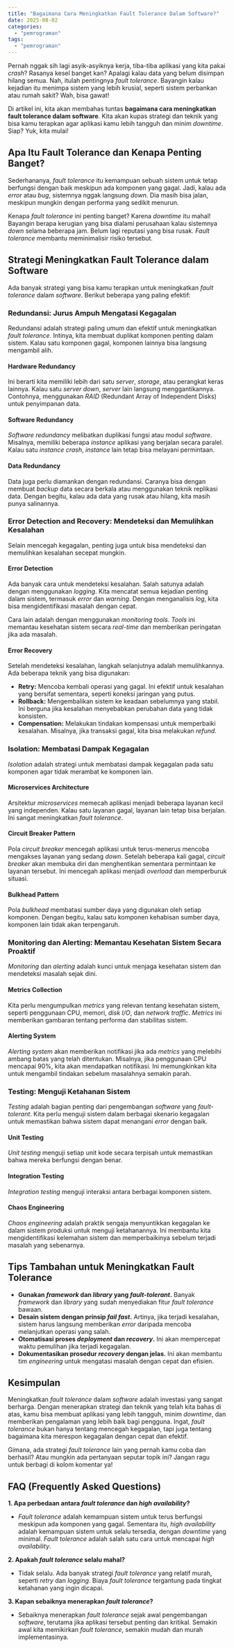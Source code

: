 ```yaml
---
title: "Bagaimana Cara Meningkatkan Fault Tolerance Dalam Software?"
date: 2025-08-02
categories: 
  - "pemrograman"
tags: 
  - "pemrograman"
---
```


Pernah nggak sih lagi asyik-asyiknya kerja, tiba-tiba aplikasi yang kita pakai _crash_? Rasanya kesel banget kan? Apalagi kalau data yang belum disimpan hilang semua. Nah, itulah pentingnya _fault tolerance_. Bayangin kalau kejadian itu menimpa sistem yang lebih krusial, seperti sistem perbankan atau rumah sakit? Wah, bisa gawat!

Di artikel ini, kita akan membahas tuntas **bagaimana cara meningkatkan fault tolerance dalam software**. Kita akan kupas strategi dan teknik yang bisa kamu terapkan agar aplikasi kamu lebih tangguh dan minim _downtime_. Siap? Yuk, kita mulai!

## Apa Itu Fault Tolerance dan Kenapa Penting Banget?

Sederhananya, _fault tolerance_ itu kemampuan sebuah sistem untuk tetap berfungsi dengan baik meskipun ada komponen yang gagal. Jadi, kalau ada _error_ atau _bug_, sistemnya nggak langsung _down_. Dia masih bisa jalan, meskipun mungkin dengan performa yang sedikit menurun.

Kenapa _fault tolerance_ ini penting banget? Karena _downtime_ itu mahal! Bayangin berapa kerugian yang bisa dialami perusahaan kalau sistemnya _down_ selama beberapa jam. Belum lagi reputasi yang bisa rusak. _Fault tolerance_ membantu meminimalisir risiko tersebut.

## Strategi Meningkatkan Fault Tolerance dalam Software

Ada banyak strategi yang bisa kamu terapkan untuk meningkatkan _fault tolerance_ dalam _software_. Berikut beberapa yang paling efektif:

### Redundansi: Jurus Ampuh Mengatasi Kegagalan

Redundansi adalah strategi paling umum dan efektif untuk meningkatkan _fault tolerance_. Intinya, kita membuat duplikat komponen penting dalam sistem. Kalau satu komponen gagal, komponen lainnya bisa langsung mengambil alih.

#### Hardware Redundancy

Ini berarti kita memiliki lebih dari satu _server_, _storage_, atau perangkat keras lainnya. Kalau satu _server down_, _server_ lain langsung menggantikannya. Contohnya, menggunakan _RAID_ (Redundant Array of Independent Disks) untuk penyimpanan data.

#### Software Redundancy

_Software redundancy_ melibatkan duplikasi fungsi atau modul _software_. Misalnya, memiliki beberapa _instance_ aplikasi yang berjalan secara paralel. Kalau satu _instance_ _crash_, _instance_ lain tetap bisa melayani permintaan.

#### Data Redundancy

Data juga perlu diamankan dengan redundansi. Caranya bisa dengan membuat _backup_ data secara berkala atau menggunakan teknik replikasi data. Dengan begitu, kalau ada data yang rusak atau hilang, kita masih punya salinannya.

### Error Detection and Recovery: Mendeteksi dan Memulihkan Kesalahan

Selain mencegah kegagalan, penting juga untuk bisa mendeteksi dan memulihkan kesalahan secepat mungkin.

#### Error Detection

Ada banyak cara untuk mendeteksi kesalahan. Salah satunya adalah dengan menggunakan _logging_. Kita mencatat semua kejadian penting dalam sistem, termasuk _error_ dan _warning_. Dengan menganalisis _log_, kita bisa mengidentifikasi masalah dengan cepat.

Cara lain adalah dengan menggunakan _monitoring tools_. _Tools_ ini memantau kesehatan sistem secara _real-time_ dan memberikan peringatan jika ada masalah.

#### Error Recovery

Setelah mendeteksi kesalahan, langkah selanjutnya adalah memulihkannya. Ada beberapa teknik yang bisa digunakan:

- **Retry:** Mencoba kembali operasi yang gagal. Ini efektif untuk kesalahan yang bersifat sementara, seperti koneksi jaringan yang putus.
- **Rollback:** Mengembalikan sistem ke keadaan sebelumnya yang stabil. Ini berguna jika kesalahan menyebabkan perubahan data yang tidak konsisten.
- **Compensation:** Melakukan tindakan kompensasi untuk memperbaiki kesalahan. Misalnya, jika transaksi gagal, kita bisa melakukan _refund_.

### Isolation: Membatasi Dampak Kegagalan

_Isolation_ adalah strategi untuk membatasi dampak kegagalan pada satu komponen agar tidak merambat ke komponen lain.

#### Microservices Architecture

Arsitektur _microservices_ memecah aplikasi menjadi beberapa layanan kecil yang independen. Kalau satu layanan gagal, layanan lain tetap bisa berjalan. Ini sangat meningkatkan _fault tolerance_.

#### Circuit Breaker Pattern

Pola _circuit breaker_ mencegah aplikasi untuk terus-menerus mencoba mengakses layanan yang sedang _down_. Setelah beberapa kali gagal, _circuit breaker_ akan membuka diri dan menghentikan sementara permintaan ke layanan tersebut. Ini mencegah aplikasi menjadi _overload_ dan memperburuk situasi.

#### Bulkhead Pattern

Pola _bulkhead_ membatasi sumber daya yang digunakan oleh setiap komponen. Dengan begitu, kalau satu komponen kehabisan sumber daya, komponen lain tidak akan terpengaruh.

### Monitoring dan Alerting: Memantau Kesehatan Sistem Secara Proaktif

_Monitoring_ dan _alerting_ adalah kunci untuk menjaga kesehatan sistem dan mendeteksi masalah sejak dini.

#### Metrics Collection

Kita perlu mengumpulkan _metrics_ yang relevan tentang kesehatan sistem, seperti penggunaan CPU, memori, _disk I/O_, dan _network traffic_. _Metrics_ ini memberikan gambaran tentang performa dan stabilitas sistem.

#### Alerting System

_Alerting system_ akan memberikan notifikasi jika ada _metrics_ yang melebihi ambang batas yang telah ditentukan. Misalnya, jika penggunaan CPU mencapai 90%, kita akan mendapatkan notifikasi. Ini memungkinkan kita untuk mengambil tindakan sebelum masalahnya semakin parah.

### Testing: Menguji Ketahanan Sistem

_Testing_ adalah bagian penting dari pengembangan _software_ yang _fault-tolerant_. Kita perlu menguji sistem dalam berbagai skenario kegagalan untuk memastikan bahwa sistem dapat menangani _error_ dengan baik.

#### Unit Testing

_Unit testing_ menguji setiap unit kode secara terpisah untuk memastikan bahwa mereka berfungsi dengan benar.

#### Integration Testing

_Integration testing_ menguji interaksi antara berbagai komponen sistem.

#### Chaos Engineering

_Chaos engineering_ adalah praktik sengaja menyuntikkan kegagalan ke dalam sistem produksi untuk menguji ketahanannya. Ini membantu kita mengidentifikasi kelemahan sistem dan memperbaikinya sebelum terjadi masalah yang sebenarnya.

## Tips Tambahan untuk Meningkatkan Fault Tolerance

- **Gunakan _framework_ dan _library_ yang _fault-tolerant_.** Banyak _framework_ dan _library_ yang sudah menyediakan fitur _fault tolerance_ bawaan.
- **Desain sistem dengan prinsip _fail fast_.** Artinya, jika terjadi kesalahan, sistem harus langsung memberikan _error_ daripada mencoba melanjutkan operasi yang salah.
- **Otomatisasi proses _deployment_ dan _recovery_.** Ini akan mempercepat waktu pemulihan jika terjadi kegagalan.
- **Dokumentasikan prosedur _recovery_ dengan jelas.** Ini akan membantu tim _engineering_ untuk mengatasi masalah dengan cepat dan efisien.

## Kesimpulan

Meningkatkan _fault tolerance_ dalam _software_ adalah investasi yang sangat berharga. Dengan menerapkan strategi dan teknik yang telah kita bahas di atas, kamu bisa membuat aplikasi yang lebih tangguh, minim _downtime_, dan memberikan pengalaman yang lebih baik bagi pengguna. Ingat, _fault tolerance_ bukan hanya tentang mencegah kegagalan, tapi juga tentang bagaimana kita merespon kegagalan dengan cepat dan efektif.

Gimana, ada strategi _fault tolerance_ lain yang pernah kamu coba dan berhasil? Atau mungkin ada pertanyaan seputar topik ini? Jangan ragu untuk berbagi di kolom komentar ya!

## FAQ (Frequently Asked Questions)

**1\. Apa perbedaan antara _fault tolerance_ dan _high availability_?**

- _Fault tolerance_ adalah kemampuan sistem untuk terus berfungsi meskipun ada komponen yang gagal. Sementara itu, _high availability_ adalah kemampuan sistem untuk selalu tersedia, dengan _downtime_ yang minimal. _Fault tolerance_ adalah salah satu cara untuk mencapai _high availability_.

**2\. Apakah _fault tolerance_ selalu mahal?**

- Tidak selalu. Ada banyak strategi _fault tolerance_ yang relatif murah, seperti _retry_ dan _logging_. Biaya _fault tolerance_ tergantung pada tingkat ketahanan yang ingin dicapai.

**3\. Kapan sebaiknya menerapkan _fault tolerance_?**

- Sebaiknya menerapkan _fault tolerance_ sejak awal pengembangan _software_, terutama jika aplikasi tersebut penting dan kritikal. Semakin awal kita memikirkan _fault tolerance_, semakin mudah dan murah implementasinya.
